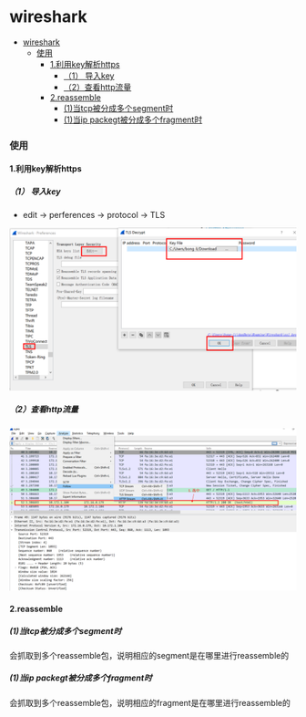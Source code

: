 # wireshark

<!-- @import "[TOC]" {cmd="toc" depthFrom=1 depthTo=6 orderedList=false} -->
<!-- code_chunk_output -->

- [wireshark](#wireshark)
    - [使用](#使用)
      - [1.利用key解析https](#1利用key解析https)
        - [（1） 导入key](#1-导入key)
        - [（2）查看http流量](#2查看http流量)
      - [2.reassemble](#2reassemble)
        - [(1)当tcp被分成多个segment时](#1当tcp被分成多个segment时)
        - [(1)当ip packegt被分成多个fragment时](#1当ip-packegt被分成多个fragment时)

<!-- /code_chunk_output -->

### 使用

#### 1.利用key解析https

##### （1） 导入key
  * edit -> perferences -> protocol -> TLS

![](./imgs/wireshark_01.png)

##### （2）查看http流量
![](./imgs/wireshark_02.png)

#### 2.reassemble

##### (1)当tcp被分成多个segment时
会抓取到多个reassemble包，说明相应的segment是在哪里进行reassemble的

##### (1)当ip packegt被分成多个fragment时
会抓取到多个reassemble包，说明相应的fragment是在哪里进行reassemble的